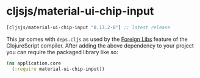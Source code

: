# cljsjs/material-ui-chip-input

[](dependency)
```clojure
[cljsjs/material-ui-chip-input "0.17.2-0"] ;; latest release
```
[](/dependency)

This jar comes with `deps.cljs` as used by the [Foreign Libs][flibs] feature
of the ClojureScript compiler. After adding the above dependency to your project
you can require the packaged library like so:

```clojure
(ns application.core
  (:require material-ui-chip-input))
```

[flibs]: https://clojurescript.org/reference/packaging-foreign-deps
